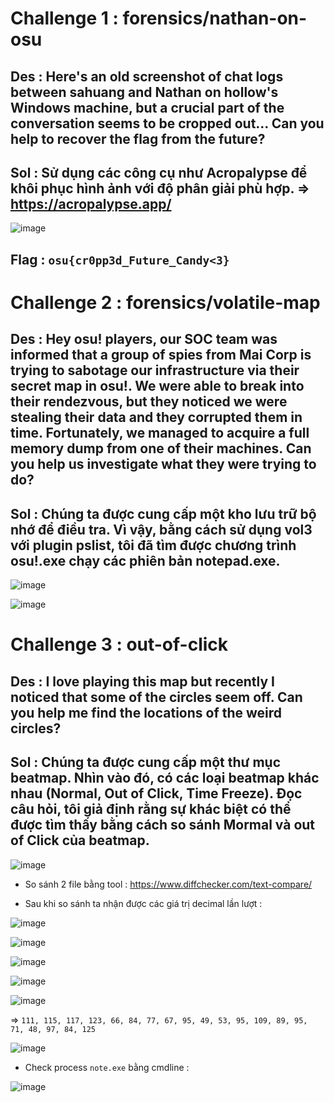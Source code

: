 # Challenge 1 : forensics/nathan-on-osu

## Des : Here's an old screenshot of chat logs between sahuang and Nathan on hollow's Windows machine, but a crucial part of the conversation seems to be cropped out... Can you help to recover the flag from the future?

## Sol : Sử dụng các công cụ như Acropalypse để khôi phục hình ảnh với độ phân giải phù hợp. => https://acropalypse.app/ 

![image](https://github.com/KMANVK/osu-gaming-ctf-2024/assets/94669750/4a665cc0-13f0-44eb-9eac-c260f5d818b9)

## Flag : `osu{cr0pp3d_Future_Candy<3}`

# Challenge 2 : forensics/volatile-map 

## Des : Hey osu! players, our SOC team was informed that a group of spies from Mai Corp is trying to sabotage our infrastructure via their secret map in osu!. We were able to break into their rendezvous, but they noticed we were stealing their data and they corrupted them in time. Fortunately, we managed to acquire a full memory dump from one of their machines. Can you help us investigate what they were trying to do?

## Sol : Chúng ta được cung cấp một kho lưu trữ bộ nhớ để điều tra. Vì vậy, bằng cách sử dụng vol3 với plugin pslist, tôi đã tìm được chương trình osu!.exe chạy các phiên bản notepad.exe. 

![image](https://github.com/KMANVK/osu-gaming-ctf-2024/assets/94669750/99dc18fa-b792-4b0b-bda2-9066f4101cfa)

![image](https://github.com/KMANVK/osu-gaming-ctf-2024/assets/94669750/77f1be82-286e-48b8-aa70-2023f979a6ab)



# Challenge 3 : out-of-click

## Des : I love playing this map but recently I noticed that some of the circles seem off. Can you help me find the locations of the weird circles?

## Sol : Chúng ta được cung cấp một thư mục beatmap. Nhìn vào đó, có các loại beatmap khác nhau (Normal, Out of Click, Time Freeze). Đọc câu hỏi, tôi giả định rằng sự khác biệt có thể được tìm thấy bằng cách so sánh Mormal và out of Click của beatmap.

![image](https://github.com/KMANVK/osu-gaming-ctf-2024/assets/94669750/ef9e1986-7c91-40c6-b709-2d5b5c67bc2e)

+ So sánh 2 file bằng tool : https://www.diffchecker.com/text-compare/

+ Sau khi so sánh ta nhận được các giá trị decimal lần lượt :

![image](https://github.com/KMANVK/osu-gaming-ctf-2024/assets/94669750/446798bd-9287-4a68-9580-8ac0c8c2d78c)

![image](https://github.com/KMANVK/osu-gaming-ctf-2024/assets/94669750/5adb5a5f-899a-4d77-a83b-37bd1ecece83)

![image](https://github.com/KMANVK/osu-gaming-ctf-2024/assets/94669750/e7175de4-f3da-4de0-a097-bcbbb48f6dd4)

![image](https://github.com/KMANVK/osu-gaming-ctf-2024/assets/94669750/f289e721-608c-41b7-913a-26bb749eaabc)

![image](https://github.com/KMANVK/osu-gaming-ctf-2024/assets/94669750/5da7050d-7459-4c07-8681-daf1b411ee03)


=> `111, 115, 117, 123, 66, 84, 77, 67, 95, 49, 53, 95, 109, 89, 95, 71, 48, 97, 84, 125`

![image](https://github.com/KMANVK/osu-gaming-ctf-2024/assets/94669750/8dec327a-13f7-4215-9352-5552053253cf)


+ Check process `note.exe` bằng cmdline :

![image](https://github.com/KMANVK/osu-gaming-ctf-2024/assets/94669750/76e5de30-bcb3-4a22-8855-d92259258d8b)



